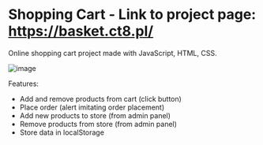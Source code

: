 # Shopping Cart - Link to project page: https://basket.ct8.pl/
Online shopping cart project made with JavaScript, HTML, CSS.


![image](https://github.com/KrystianJamrogiewicz/Basket/assets/155767356/229241b6-2994-4a30-a7c9-41f354d09bfc)


Features:
- Add and remove products from cart (click button)
- Place order (alert imitating order placement)
- Add new products to store (from admin panel)
- Remove products from store (from admin panel)
- Store data in localStorage
